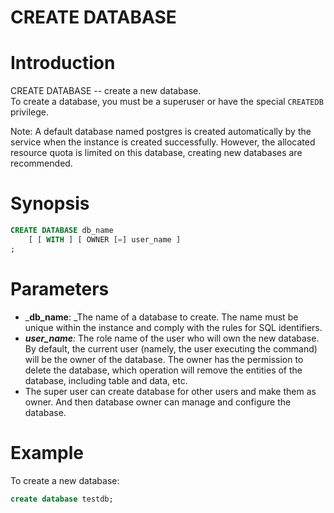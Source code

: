 # CREATE DATABASE

# Introduction
CREATE DATABASE -- create a new database.<br />To create a database, you must be a superuser or have the special `CREATEDB` privilege.

Note: A default database named postgres is created automatically by the service when the instance is created successfully. However, the allocated resource quota is limited on this database, creating new databases are recommended.
<a name="GfrrN"></a>
# Synopsis
```sql
CREATE DATABASE db_name
    [ [ WITH ] [ OWNER [=] user_name ]
;
```
<a name="LhwbM"></a>
# Parameters

- _**db_name**: _The name of a database to create. The name must be unique within the instance and comply with the rules for SQL identifiers.
- _**user_name**:_ The role name of the user who will own the new database. By default, the current user (namely, the user executing the command) will be the owner of the database. The owner has the permission to delete the database, which operation will remove the entities of the database, including table and data, etc.
- The super user can create database for other users and make them as owner. And then database owner can manage and configure the database.
<a name="pJO3v"></a>
# Example
To create a new database:
```sql
create database testdb;
```